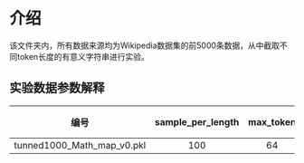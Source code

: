 # 介绍

该文件夹内，所有数据来源均为Wikipedia数据集的前5000条数据，从中截取不同token长度的有意义字符串进行实验。

## 实验数据参数解释

| 编号                       | sample_per_length | max_token | 备注 |
| -------------------------- | :---------------: | :-------: | ---- |
| tunned1000_Math_map_v0.pkl |        100        |    64    |      |
